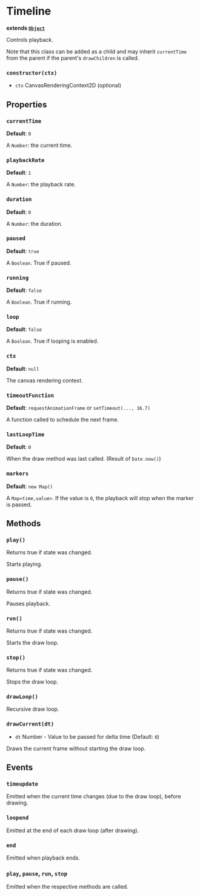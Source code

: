 # Timeline
**extends [`Object`](object.md)**

Controls playback.

Note that this class can be added as a child and may inherit `currentTime` from the parent if the parent's `drawChildren` is called.

### `constructor(ctx)`
- `ctx` CanvasRenderingContext2D (optional)

## Properties
### `currentTime`
**Default**: `0`

A `Number`: the current time.

### `playbackRate`
**Default**: `1`

A `Number`: the playback rate.

### `duration`
**Default**: `0`

A `Number`: the duration.

### `paused`
**Default**: `true`

A `Boolean`. True if paused.

### `running`
**Default**: `false`

A `Boolean`. True if running.

### `loop`
**Default**: `false`

A `Boolean`. True if looping is enabled.

### `ctx`
**Default**: `null`

The canvas rendering context.

### `timeoutFunction`
**Default**: `requestAnimationFrame` or `setTimeout(..., 16.7)`

A function called to schedule the next frame.

### `lastLoopTime`
**Default**: `0`

When the draw method was last called. (Result of `Date.now()`)

### `markers`
**Default**: `new Map()`

A `Map<time,value>`. If the value is `0`, the playback will stop when the marker is passed.

## Methods
### `play()`
Returns true if state was changed.

Starts playing.

### `pause()`
Returns true if state was changed.

Pauses playback.

### `run()`
Returns true if state was changed.

Starts the draw loop.

### `stop()`
Returns true if state was changed.

Stops the draw loop.

### `drawLoop()`
Recursive draw loop.

### `drawCurrent(dt)`
- `dt` Number - Value to be passed for delta time (Default: `0`)

Draws the current frame without starting the draw loop.

## Events
### `timeupdate`
Emitted when the current time changes (due to the draw loop), before drawing.

### `loopend`
Emitted at the end of each draw loop (after drawing).

### `end`
Emitted when playback ends.

### `play`, `pause`, `run`, `stop`
Emitted when the respective methods are called.
